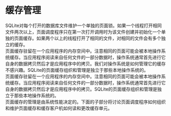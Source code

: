# 缓存管理
SQLite对每个打开的数据库文件维护一个单独的页面锁。如果一个线程打开相同文件两次以上，页面调度程序只在第一次打开调用时为该文件创建并初始化一个单独的页面缓存。如果两个以上的线程打开了相同的文件，对相同的文件会有多个独立的缓存。  
页面缓存驻留在一个应用程序的内存空间中。注意相同的页面可能会被本地操作系统缓存。当应用程序阅读来自任何文件的一部分数据时，操作系统通常首先进行它自身的数据拷贝然后才是应用程序中的拷贝。我们对操作系统是如何管理它的缓存不感兴趣。SQLite的页面缓存组织和管理是独立于那些本地操作系统的。  
页面缓存驻留在一个应用程序的内存空间中。注意相同的页面可能会被本地操作系统缓存。当应用程序阅读来自任何文件的一部分数据时，操作系统通常首先进行它自身的数据拷贝然后才是应用程序中的拷贝。SQLite的页面缓存组织和管理是独立于那些本地操作系统的。  
页面缓存的管理是由系统性能决定的。下面的子部分将讨论页面调度程序如何组织和维护页面缓存和缓存客户机如何读和更改缓存单元。
